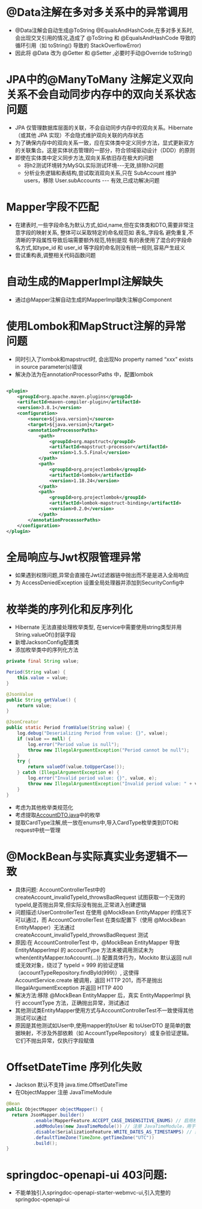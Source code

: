 # @Data注解在多对多关系中的异常调用

- @Data注解会自动生成@ToString @EqualsAndHashCode,在多对多关系时,
  会出现交叉引用的情况,造成了 @ToString 和 @EqualsAndHashCode
  导致的循环引用（如 toString() 导致的 StackOverflowError)
- 因此将 @Data 改为 @Getter 和 @Setter ,必要时手动@Override toString()

# JPA中的@ManyToMany 注解定义双向关系不会自动同步内存中的双向关系状态问题

- JPA 仅管理数据库层面的关联，不会自动同步内存中的双向关系。Hibernate（或其他 JPA 实现）不会隐式维护双向关联的内存状态
- 为了确保内存中的双向关系一致，应在实体类中定义同步方法，显式更新双方的关联集合。这是实体状态管理的一部分，符合领域驱动设计（DDD）的原则
- 即使在实体类中定义同步方法,双向关系依旧存在极大的问题
    - 将h2测试环境转为MySQL实际测试环境---无效,排除h2问题
    - 分析业务逻辑和表结构,尝试取消双向关系,只在 SubAccount 维护 users，移除 User.subAccounts
      --- 有效,已成功解决问题

# Mapper字段不匹配

- 在建表时,一些字段命名为默认方式,如id,name,但在实体类和DTO,需要非常注意字段的映射关系,
  整体可以采取特定的命名规范如 表名_字段名 避免重复,不清晰的字段属性导致后端需要额外规范,特别是现
  有的表使用了混合的字段命名方式,如type_id 和 user_id 等字段的命名则没有统一规则,容易产生歧义
- 尝试重构表,调整相关代码函数问题

# 自动生成的MapperImpl注解缺失

- 通过@Mapper注解自动生成的MapperImpl缺失注解@Component

# 使用Lombok和MapStruct注解的异常问题

- 同时引入了lombok和mapstruct时, 会出现No property named “xxx” exists in source parameter(s)错误
- 解决办法为在annotationProcessorPaths 中，配置lombok

```xml

<plugin>
    <groupId>org.apache.maven.plugins</groupId>
    <artifactId>maven-compiler-plugin</artifactId>
    <version>3.8.1</version>
    <configuration>
        <source>${java.version}</source>
        <target>${java.version}</target>
        <annotationProcessorPaths>
            <path>
                <groupId>org.mapstruct</groupId>
                <artifactId>mapstruct-processor</artifactId>
                <version>1.5.5.Final</version>
            </path>
            <path>
                <groupId>org.projectlombok</groupId>
                <artifactId>lombok</artifactId>
                <version>1.18.24</version>
            </path>
            <path>
                <groupId>org.projectlombok</groupId>
                <artifactId>lombok-mapstruct-binding</artifactId>
                <version>0.2.0</version>
            </path>
        </annotationProcessorPaths>
    </configuration>
</plugin>
```

# 全局响应与Jwt权限管理异常

- 如果遇到权限问题,异常会直接在Jwt过滤器链中抛出而不是是进入全局响应
- 为 AccessDeniedException 设置全局处理器并添加到SecurityConfig中

# 枚举类的序列化和反序列化

- Hibernate 无法直接处理枚举类型, 在service中需要使用string类型并用String.valueOf()封装字段
- 新增JacksonConfig配置类
- 添加枚举类中的序列化方法

```java
private final String value;

Period(String value) {
    this.value = value;
}

@JsonValue
public String getValue() {
    return value;
}

@JsonCreator
public static Period fromValue(String value) {
    log.debug("Deserializing Period from value: {}", value);
    if (value == null) {
        log.error("Period value is null");
        throw new IllegalArgumentException("Period cannot be null");
    }
    try {
        return valueOf(value.toUpperCase());
    } catch (IllegalArgumentException e) {
        log.error("Invalid period value: {}", value, e);
        throw new IllegalArgumentException("Invalid period value: " + value, e);
    }
}
```

- 考虑为其他枚举类规范化
- 考虑提取[AccountDTO.java](src/main/java/com/as/server/dto/accounts/AccountDTO.java)中的枚举
- 提取CardType注解,统一放在enums中,导入CardType枚举类到DTO和request中统一管理

# @MockBean与实际真实业务逻辑不一致
- 具体问题: AccountControllerTest中的createAccount_invalidTypeId_throwsBadRequest
试图获取一个无效的typeId,是否抛出异常,但实际没有抛出,正常进入创建逻辑
- 问题描述:UserControllerTest 在使用 @MockBean EntityMapper
  的情况下可以通过，而 AccountControllerTest 在类似配置下（使用
  @MockBean EntityMapper）无法通过
  createAccount_invalidTypeId_throwsBadRequest 测试
- 原因:在 AccountControllerTest 中，@MockBean EntityMapper
  导致 EntityMapperImpl 的 accountType 方法未被调用测试未为 when(entityMapper.toAccount(...)) 配置具体行为，Mockito 默认返回
  null
  或无效对象，绕过了 typeId = 999 的验证逻辑（accountTypeRepository.findById(999)）,
  这使得 AccountService.create 被调用，返回 HTTP 201，而不是抛出 IllegalArgumentException 并返回 HTTP 400
- 解决方法:移除 @MockBean EntityMapper 后，真实 EntityMapperImpl 执行 accountType 方法，正确抛出异常，测试通过
- 其他测试类EntityMapper使用方式与AccountControllerTest不一致使得其他测试可以通过
- 原因是其他测试如User中,使用mapper的toUser 和 toUserDTO 是简单的数据映射，不涉及外部依赖（如
  AccountTypeRepository）或复杂验证逻辑。
  它们不抛出异常，仅执行字段赋值

# OffsetDateTime 序列化失败
- Jackson 默认不支持 java.time.OffsetDateTime
- 在ObjectMapper 注册 JavaTimeModule
```java
@Bean
public ObjectMapper objectMapper() {
  return JsonMapper.builder()
          .enable(MapperFeature.ACCEPT_CASE_INSENSITIVE_ENUMS) // 启用枚举不区分大小写
          .addModules(new JavaTimeModule()) // 注册 JavaTimeModule，用于处理日期和时间
          .disable(SerializationFeature.WRITE_DATES_AS_TIMESTAMPS) // 禁用默认的将日期时间序列化为时间戳
          .defaultTimeZone(TimeZone.getTimeZone("UTC"))
          .build();
}
```

# springdoc-openapi-ui 403问题:
- 不能单独引入springdoc-openapi-starter-webmvc-ui,引入完整的springdoc-openapi-ui